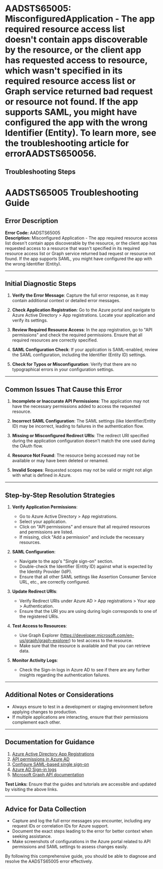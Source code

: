 
# AADSTS65005: MisconfiguredApplication - The app required resource access list doesn't contain apps discoverable by the resource, or the client app has requested access to resource, which wasn't specified in its required resource access list or Graph service returned bad request or resource not found. If the app supports SAML, you might have configured the app with the wrong Identifier (Entity). To learn more, see the troubleshooting article for errorAADSTS650056.


## Troubleshooting Steps
# AADSTS65005 Troubleshooting Guide

## Error Description
**Error Code:** AADSTS65005  
**Description:** Misconfigured Application - The app required resource access list doesn't contain apps discoverable by the resource, or the client app has requested access to a resource that wasn't specified in its required resource access list or Graph service returned bad request or resource not found. If the app supports SAML, you might have configured the app with the wrong Identifier (Entity).

---

## Initial Diagnostic Steps
1. **Verify the Error Message**: Capture the full error response, as it may contain additional context or detailed error messages. 

2. **Check Application Registration**: Go to the Azure portal and navigate to Azure Active Directory > App registrations. Locate your application and verify its settings.

3. **Review Required Resource Access**: In the app registration, go to "API permissions" and check the required permissions. Ensure that all required resources are correctly specified.

4. **SAML Configuration Check**: If your application is SAML-enabled, review the SAML configuration, including the Identifier (Entity ID) settings.

5. **Check for Typos or Misconfiguration**: Verify that there are no typographical errors in your configuration settings.

---

## Common Issues That Cause this Error
1. **Incomplete or Inaccurate API Permissions**: The application may not have the necessary permissions added to access the requested resource.

2. **Incorrect SAML Configuration**: The SAML settings (like Identifier/Entity ID) may be incorrect, leading to failures in the authentication flow.

3. **Missing or Misconfigured Redirect URIs**: The redirect URI specified during the application configuration doesn't match the one used during the OAuth flow.

4. **Resource Not Found**: The resource being accessed may not be available or may have been deleted or renamed.

5. **Invalid Scopes**: Requested scopes may not be valid or might not align with what is defined in Azure.

---

## Step-by-Step Resolution Strategies
1. **Verify Application Permissions**:
   - Go to Azure Active Directory > App registrations.
   - Select your application.
   - Click on "API permissions" and ensure that all required resources and permissions are listed.
   - If missing, click "Add a permission" and include the necessary resources.

2. **SAML Configuration**:
   - Navigate to the app's "Single sign-on" section.
   - Double-check the Identifier (Entity ID) against what is expected by the Identity Provider (IdP).
   - Ensure that all other SAML settings like Assertion Consumer Service URL, etc., are correctly configured.

3. **Update Redirect URIs**:
   - Verify Redirect URIs under Azure AD > App registrations > Your app > Authentication.
   - Ensure that the URI you are using during login corresponds to one of the registered URIs.

4. **Test Access to Resources**:
   - Use Graph Explorer (https://developer.microsoft.com/en-us/graph/graph-explorer) to test access to the resource.
   - Make sure that the resource is available and that you can retrieve data.

5. **Monitor Activity Logs**: 
   - Check the Sign-in logs in Azure AD to see if there are any further insights regarding the authentication failures.

---

## Additional Notes or Considerations
- Always ensure to test in a development or staging environment before applying changes to production.
- If multiple applications are interacting, ensure that their permissions complement each other.

---

## Documentation for Guidance
1. [Azure Active Directory App Registrations](https://docs.microsoft.com/en-us/azure/active-directory/develop/quickstart-register-app)
2. [API permissions in Azure AD](https://docs.microsoft.com/en-us/azure/active-directory/develop/v2-app-permissions)
3. [Configure SAML-based single sign-on](https://docs.microsoft.com/en-us/azure/active-directory/develop/quickstart-v2-aspnet-core)
4. [Azure AD Sign-in logs](https://docs.microsoft.com/en-us/azure/active-directory/reports-monitoring/concept-sign-ins)
5. [Microsoft Graph API documentation](https://docs.microsoft.com/en-us/graph/overview)

**Test Links:** Ensure that the guides and tutorials are accessible and updated by visiting the above links.

---

## Advice for Data Collection
- Capture and log the full error messages you encounter, including any request IDs or correlation IDs for Azure support.
- Document the exact steps leading to the error for better context when seeking assistance.
- Make screenshots of configurations in the Azure portal related to API permissions and SAML settings to assess changes easily.

By following this comprehensive guide, you should be able to diagnose and resolve the AADSTS65005 error effectively.